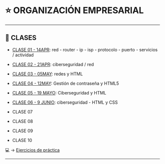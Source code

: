 # :star: ORGANIZACIÓN EMPRESARIAL

---

## :book: CLASES

- [CLASE 01 - 14APR](https://github.com/eugenia1984/UTN-FRSR-Programacion/blob/main/2do_anio_1er_semestre/organizacion_empresarial/clase01.md): red - router - ip - isp - protocolo - puerto - servicios / actividad

- [CLASE 02 - 21APR](https://github.com/eugenia1984/UTN-FRSR-Programacion/blob/main/2do_anio_1er_semestre/organizacion_empresarial/clase02.md): ciberseguridad / red

- [CLASE 03 - 05MAY](https://github.com/eugenia1984/UTN-FRSR-Programacion/blob/main/2do_anio_1er_semestre/organizacion_empresarial/clase03.md): redes y HTML

-  [CLASE 04 - 12MAY](https://github.com/eugenia1984/UTN-FRSR-Programacion/blob/main/2do_anio_1er_semestre/organizacion_empresarial/clase04.md): Gestión de contraseña y HTML5

- [CLASE 05 - 19 MAYO](https://github.com/eugenia1984/UTN-FRSR-Programacion/blob/main/2do_anio_1er_semestre/organizacion_empresarial/clase05.md): Ciberseguridad y HTML

- [CLASE 06 - 9 JUNIO](https://github.com/eugenia1984/UTN-FRSR-Programacion/blob/main/2do_anio_1er_semestre/organizacion_empresarial/clase06.md): ciberseguridad - HTML y CSS

- CLASE 07

- CLASE 08

- CLASE 09

- CLASE 10


:computer: -> [Ejercicios de práctica](https://github.com/eugenia1984/UTN-FRSR-Programacion/tree/main/2do_anio_1er_semestre/organizacion_empresarial/organizacion_empresarial)

---
